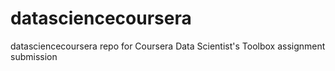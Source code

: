 datasciencecoursera
===================

datasciencecoursera repo for Coursera Data Scientist's Toolbox assignment submission 
